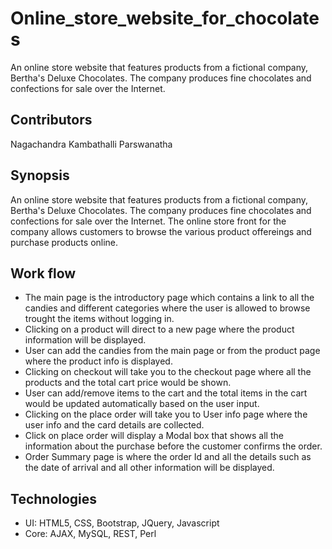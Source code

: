 # Online_store_website_for_chocolates
An online store website that features products from a fictional company, Bertha's Deluxe Chocolates. The company produces fine chocolates and confections for sale over the Internet.

## Contributors
Nagachandra Kambathalli Parswanatha

## Synopsis
An online store website that features products from a fictional company, Bertha's Deluxe Chocolates. The company produces fine chocolates and confections for sale over the Internet. The online store front for the company allows customers to browse the various product offereings and purchase products online.

## Work flow
* The main page is the introductory page which contains a link to all the candies and different categories where the user is allowed to browse trought the items without logging in.
* Clicking on a product will direct to a new page where the product information will be displayed.
* User can add the candies from the main page or from the product page where the product info is displayed.
* Clicking on checkout will take you to the checkout page where all the products and the total cart price would be shown.
* User can add/remove items to the cart and the total items in the cart would be updated automatically based on the user input.
* Clicking on the place order will take you to User info page where the user info and the card details are collected.
* Click on place order will display a Modal box that shows all the information about the purchase before the customer confirms the order.
* Order Summary page is where the order Id and all the details such as the date of arrival and all other information will be displayed.

## Technologies
* UI: HTML5, CSS, Bootstrap, JQuery, Javascript
* Core: AJAX, MySQL, REST, Perl

